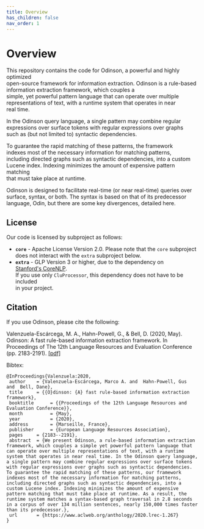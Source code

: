 ```yaml
---  
title: Overview  
has_children: false  
nav_order: 1  
---  
```

  
# Overview  
  
This repository contains the code for Odinson, a powerful and highly optimized    
open-source framework for information extraction.  Odinson is a rule-based   
information extraction framework, which couples a   
simple, yet powerful pattern language that can operate over multiple   
representations of text, with a runtime system that operates in near   
real time.   
  
In the Odinson query language, a single pattern may combine regular   
expressions over surface tokens with regular expressions over graphs   
such as (but not limited to) syntactic dependencies.   

To guarantee the rapid matching of these patterns, the framework   
indexes most of the necessary information for matching patterns,   
including directed graphs such as syntactic dependencies, into a custom   
Lucene index. Indexing minimizes the amount of expensive pattern matching   
that must take place at runtime.   
  
Odinson is designed to facilitate real-time (or near real-time) queries over   
surface, syntax, or both.   The syntax is based on that of its 
predecessor language, Odin, but there are some key divergences, detailed here.  
  
    
  
## License  
Our code is licensed by subproject as follows:  
+ **`core`** - Apache License Version 2.0. Please note that the `core` subproject   
does not interact with the `extra` subproject below.  
+ **`extra`** - GLP Version 3 or higher, due to the dependency on   
[Stanford's CoreNLP](http://stanfordnlp.github.io/CoreNLP/).   
If you use only `CluProcessor`, this dependency does not have to be included   
in your project.  
  
## Citation  
  
If you use Odinson, please cite the following:  

   Valenzuela-Escárcega, M. A., Hahn-Powell, G., & Bell, D. (2020, May).  Odinson: A fast rule-based information extraction framework. In Proceedings of The 12th Language Resources and Evaluation Conference (pp. 2183-2191).   [[pdf]](https://www.aclweb.org/anthology/2020.lrec-1.267.pdf)
       
Bibtex:       
 ```$xslt
@InProceedings{Valenzuela:2020,
  author    = {Valenzuela-Escárcega, Marco A. and  Hahn-Powell, Gus  and  Bell, Dane},
  title     = {{O}dinson: {A} fast rule-based information extraction framework},
  booktitle      = {{Proceedings of the 12th Language Resources and Evaluation Conference}},
  month          = {May},
  year           = {2020},
  address        = {Marseille, France},
  publisher      = {European Language Resources Association},
  pages     = {2183--2191},
  abstract  = {We present Odinson, a rule-based information extraction framework, which couples a simple yet powerful pattern language that can operate over multiple representations of text, with a runtime system that operates in near real time. In the Odinson query language, a single pattern may combine regular expressions over surface tokens with regular expressions over graphs such as syntactic dependencies. To guarantee the rapid matching of these patterns, our framework indexes most of the necessary information for matching patterns, including directed graphs such as syntactic dependencies, into a custom Lucene index. Indexing minimizes the amount of expensive pattern matching that must take place at runtime. As a result, the runtime system matches a syntax-based graph traversal in 2.8 seconds in a corpus of over 134 million sentences, nearly 150,000 times faster than its predecessor.},
  url       = {https://www.aclweb.org/anthology/2020.lrec-1.267}
}
```  
